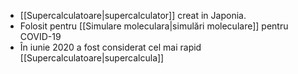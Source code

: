 - [[Supercalculatoare|supercalculator]] creat in Japonia. 
- Folosit pentru [[Simulare moleculara|simulări moleculare]] pentru COVID-19
- În iunie 2020 a fost considerat cel mai rapid [[Supercalculatoare|supercalcula]]